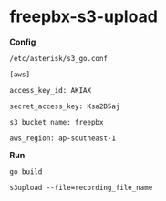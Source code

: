 # freepbx-s3-upload

**Config**

`/etc/asterisk/s3_go.conf`

`[aws]`

`access_key_id: AKIAX`

`secret_access_key: Ksa2D5aj`

`s3_bucket_name: freepbx`

`aws_region: ap-southeast-1`

**Run**

`go build`

`s3upload --file=recording_file_name`
